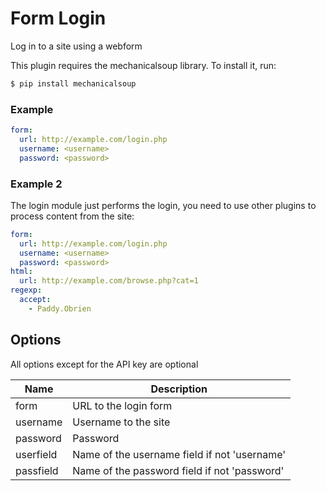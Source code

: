 # Form Login
Log in to a site using a webform

This plugin requires the mechanicalsoup library. To install it, run:

```cmd
$ pip install mechanicalsoup
```

### Example
```yaml
form:
  url: http://example.com/login.php
  username: <username>
  password: <password>
```

### Example 2
The login module just performs the login, you need to use other plugins to process content from the site:

```yaml
form:
  url: http://example.com/login.php
  username: <username>
  password: <password>
html:
  url: http://example.com/browse.php?cat=1
regexp:
  accept:
    - Paddy.Obrien
```

## Options
All options except for the API key are optional

| **Name** | **Description** |
| --- | --- |
| form | URL to the login form |
| username | Username to the site |
| password | Password |
| userfield | Name of the username field if not 'username' |
| passfield | Name of the password field if not 'password' |
